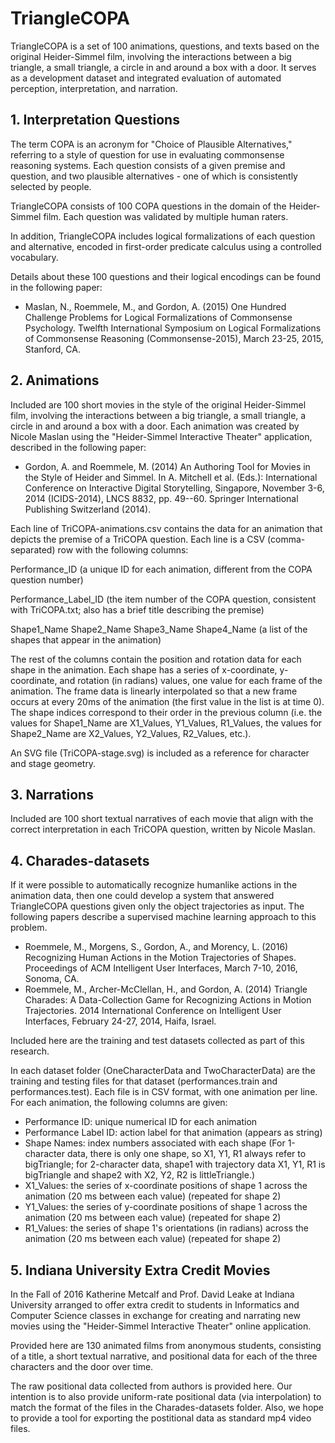 TriangleCOPA
============
TriangleCOPA is a set of 100 animations, questions, and texts based on the original Heider-Simmel film, involving the interactions between a big triangle, a small triangle, a circle in and around a box with a door. It serves as a development dataset and integrated evaluation of automated perception, interpretation, and narration. 

## 1. Interpretation Questions

The term COPA is an acronym for "Choice of Plausible Alternatives," referring to a style of question for use in evaluating commonsense reasoning systems. Each question consists of a given premise and question, and two plausible alternatives - one of which is consistently selected by people. 

TriangleCOPA consists of 100 COPA questions in the domain of the Heider-Simmel film. Each question was validated by multiple human raters.

In addition, TriangleCOPA includes logical formalizations of each question and alternative, encoded in first-order predicate calculus using a controlled vocabulary. 

Details about these 100 questions and their logical encodings can be found in the following paper:

* Maslan, N., Roemmele, M., and Gordon, A. (2015) One Hundred Challenge Problems for Logical Formalizations of Commonsense Psychology. Twelfth International Symposium on Logical Formalizations of Commonsense Reasoning (Commonsense-2015), March 23-25, 2015, Stanford, CA.

## 2. Animations

Included are 100 short movies in the style of the original Heider-Simmel film, involving the interactions between a big triangle, a small triangle, a circle in and around a box with a door. Each animation was created by Nicole Maslan using the "Heider-Simmel Interactive Theater" application, described in the following paper:

* Gordon, A. and Roemmele, M. (2014) An Authoring Tool for Movies in the Style of Heider and Simmel. In A. Mitchell et al. (Eds.): International Conference on Interactive Digital Storytelling, Singapore, November 3-6, 2014 (ICIDS-2014), LNCS 8832, pp. 49--60. Springer International Publishing Switzerland (2014).
 
Each line of TriCOPA-animations.csv contains the data for an animation that depicts the premise of a TriCOPA question. Each line is a CSV (comma-separated) row with the following columns:

Performance_ID (a unique ID for each animation, different from the COPA question number)

Performance_Label_ID (the item number of the COPA question, consistent with TriCOPA.txt; also has a brief title describing the premise)

Shape1_Name Shape2_Name Shape3_Name Shape4_Name	(a list of the shapes that appear in the animation)

The rest of the columns contain the position and rotation data for each shape in the animation. Each shape has a series of x-coordinate, y-coordinate, and rotation (in radians) values, one value for each frame of the animation. The frame data is linearly interpolated so that a new frame occurs at every 20ms of the animation (the first value in the list is at time 0). The shape indices correspond to their order in the previous column (i.e. the values for Shape1_Name are X1_Values, Y1_Values, R1_Values, the values for Shape2_Name are X2_Values, Y2_Values, R2_Values, etc.).

An SVG file (TriCOPA-stage.svg) is included as a reference for character and stage geometry.

## 3. Narrations

Included are 100 short textual narratives of each movie that align with the correct interpretation in each TriCOPA question, written by Nicole Maslan.


## 4. Charades-datasets

If it were possible to automatically recognize humanlike actions in the animation data, then one could develop a system that answered TriangleCOPA questions given only the object trajectories as input. The following papers describe a supervised machine learning approach to this problem.

* Roemmele, M., Morgens, S., Gordon, A., and Morency, L. (2016) Recognizing Human Actions in the Motion Trajectories of Shapes. Proceedings of ACM Intelligent User Interfaces, March 7-10, 2016, Sonoma, CA.
* Roemmele, M., Archer-McClellan, H., and Gordon, A. (2014) Triangle Charades: A Data-Collection Game for Recognizing Actions in Motion Trajectories. 2014 International Conference on Intelligent User Interfaces, February 24-27, 2014, Haifa, Israel.

Included here are the training and test datasets collected as part of this research.

In each dataset folder (OneCharacterData and TwoCharacterData) are the training and testing files for that dataset (performances.train and performances.test). Each file is in CSV format, with one animation per line. For each animation, the following columns are given:

* Performance ID: unique numerical ID for each animation
* Performance Label ID: action label for that animation (appears as string)
* Shape Names: index numbers associated with each shape (For 1-character data, there is only one shape, so X1, Y1, R1 always refer to bigTriangle; for 2-character data, shape1 with trajectory data X1, Y1, R1 is bigTriangle and shape2 with X2, Y2, R2 is littleTriangle.)
* X1_Values: the series of x-coordinate positions of shape 1 across the animation (20 ms between each value) (repeated for shape 2)
* Y1_Values: the series of y-coordinate positions of shape 1 across the animation (20 ms between each value) (repeated for shape 2)
* R1_Values: the series of shape 1's orientations (in radians) across the animation (20 ms between each value) (repeated for shape 2)

## 5. Indiana University Extra Credit Movies

In the Fall of 2016 Katherine Metcalf and Prof. David Leake at Indiana University arranged to offer extra credit to students in Informatics and Computer Science classes in exchange for creating and narrating new movies using the "Heider-Simmel Interactive Theater" online application.

Provided here are 130 animated films from anonymous students, consisting of a title, a short textual narrative, and positional data for each of the three characters and the door over time.

The raw positional data collected from authors is provided here. Our intention is to also provide uniform-rate positional data (via interpolation) to match the format of the files in the Charades-datasets folder. Also, we hope to provide a tool for exporting the postitional data as standard mp4 video files.


